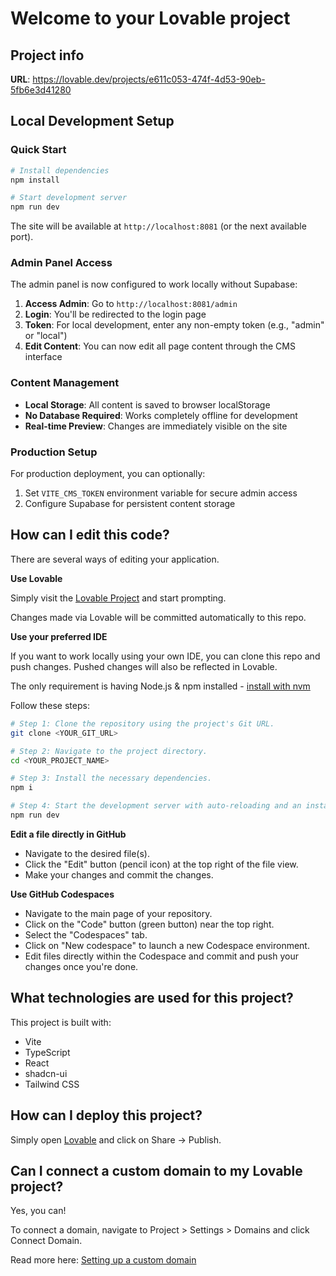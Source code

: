 # Welcome to your Lovable project

## Project info

**URL**: https://lovable.dev/projects/e611c053-474f-4d53-90eb-5fb6e3d41280

## Local Development Setup

### Quick Start
```sh
# Install dependencies
npm install

# Start development server
npm run dev
```

The site will be available at `http://localhost:8081` (or the next available port).

### Admin Panel Access

The admin panel is now configured to work locally without Supabase:

1. **Access Admin**: Go to `http://localhost:8081/admin`
2. **Login**: You'll be redirected to the login page
3. **Token**: For local development, enter any non-empty token (e.g., "admin" or "local")
4. **Edit Content**: You can now edit all page content through the CMS interface

### Content Management

- **Local Storage**: All content is saved to browser localStorage
- **No Database Required**: Works completely offline for development
- **Real-time Preview**: Changes are immediately visible on the site

### Production Setup

For production deployment, you can optionally:
1. Set `VITE_CMS_TOKEN` environment variable for secure admin access
2. Configure Supabase for persistent content storage

## How can I edit this code?

There are several ways of editing your application.

**Use Lovable**

Simply visit the [Lovable Project](https://lovable.dev/projects/e611c053-474f-4d53-90eb-5fb6e3d41280) and start prompting.

Changes made via Lovable will be committed automatically to this repo.

**Use your preferred IDE**

If you want to work locally using your own IDE, you can clone this repo and push changes. Pushed changes will also be reflected in Lovable.

The only requirement is having Node.js & npm installed - [install with nvm](https://github.com/nvm-sh/nvm#installing-and-updating)

Follow these steps:

```sh
# Step 1: Clone the repository using the project's Git URL.
git clone <YOUR_GIT_URL>

# Step 2: Navigate to the project directory.
cd <YOUR_PROJECT_NAME>

# Step 3: Install the necessary dependencies.
npm i

# Step 4: Start the development server with auto-reloading and an instant preview.
npm run dev
```

**Edit a file directly in GitHub**

- Navigate to the desired file(s).
- Click the "Edit" button (pencil icon) at the top right of the file view.
- Make your changes and commit the changes.

**Use GitHub Codespaces**

- Navigate to the main page of your repository.
- Click on the "Code" button (green button) near the top right.
- Select the "Codespaces" tab.
- Click on "New codespace" to launch a new Codespace environment.
- Edit files directly within the Codespace and commit and push your changes once you're done.

## What technologies are used for this project?

This project is built with:

- Vite
- TypeScript
- React
- shadcn-ui
- Tailwind CSS

## How can I deploy this project?

Simply open [Lovable](https://lovable.dev/projects/e611c053-474f-4d53-90eb-5fb6e3d41280) and click on Share -> Publish.

## Can I connect a custom domain to my Lovable project?

Yes, you can!

To connect a domain, navigate to Project > Settings > Domains and click Connect Domain.

Read more here: [Setting up a custom domain](https://docs.lovable.dev/tips-tricks/custom-domain#step-by-step-guide)
